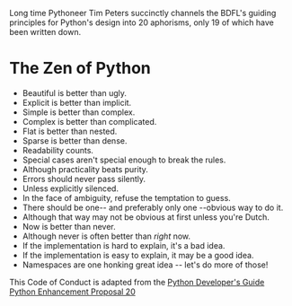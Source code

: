 Long time Pythoneer Tim Peters succinctly channels the BDFL's guiding principles for Python's design into 20 aphorisms, only 19 of which have been written down.

# The Zen of Python

- Beautiful is better than ugly.
- Explicit is better than implicit.
- Simple is better than complex.
- Complex is better than complicated.
- Flat is better than nested.
- Sparse is better than dense.
- Readability counts.
- Special cases aren't special enough to break the rules.
- Although practicality beats purity.
- Errors should never pass silently.
- Unless explicitly silenced.
- In the face of ambiguity, refuse the temptation to guess.
- There should be one-- and preferably only one --obvious way to do it.
- Although that way may not be obvious at first unless you're Dutch.
- Now is better than never.
- Although never is often better than *right* now.
- If the implementation is hard to explain, it's a bad idea.
- If the implementation is easy to explain, it may be a good idea.
- Namespaces are one honking great idea -- let's do more of those!

This Code of Conduct is adapted from the [Python Developer's Guide](https://www.python.org/dev/) [Python Enhancement Proposal 20](https://www.python.org/dev/peps/pep-0020/)
